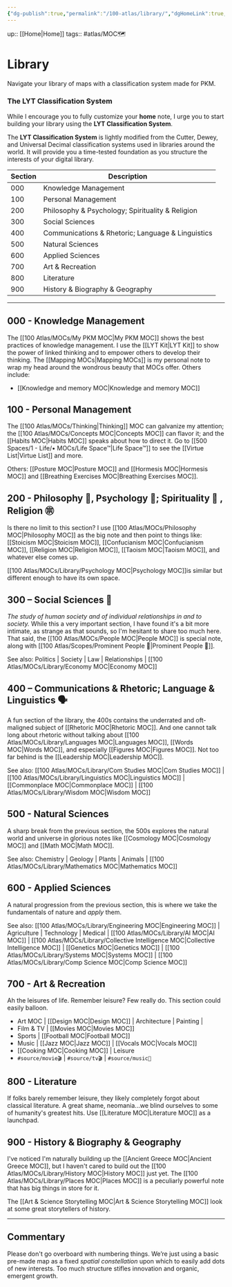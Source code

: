 ```yaml
---
{"dg-publish":true,"permalink":"/100-atlas/library/","dgHomeLink":true,"dgPassFrontmatter":false}
---
```



up:: [[Home|Home]]
tags:: #atlas/MOC🗺

# Library
Navigate your library of maps with a classification system made for PKM. 

### The LYT Classification System
While I encourage you to fully customize your **home** note, I urge you to start building your library using the **LYT Classification System**. 

The **LYT Classification System** is lightly modified from the Cutter, Dewey, and Universal Decimal classification systems used in libraries around the world. It will provide you a time-tested foundation as you structure the interests of your digital library.

| Section | Description                                       |
| ------- | ------------------------------------------------- |
| 000     | Knowledge Management                              | 
| 100     | Personal Management                               |
| 200     | Philosophy & Psychology; Spirituality & Religion  |
| 300     | Social Sciences                                   |
| 400     | Communications & Rhetoric; Language & Linguistics |
| 500     | Natural Sciences                                  |
| 600     | Applied Sciences                                  |
| 700     | Art & Recreation                                  |
| 800     | Literature                                        |
| 900     | History & Biography & Geography                   |

---

## 000 - Knowledge Management
The [[100 Atlas/MOCs/My PKM MOC|My PKM MOC]] shows the best practices of knowledge management. I use the [[LYT Kit|LYT Kit]] to show the power of linked thinking and to empower others to develop their thinking. The [[Mapping MOCs|Mapping MOCs]] is my personal note to wrap my head around the wondrous beauty that MOCs offer. Others include:

- [[Knowledge and memory MOC|Knowledge and memory MOC]]

## 100 - Personal Management
The [[100 Atlas/MOCs/Thinking|Thinking]] MOC can galvanize my attention; the [[100 Atlas/MOCs/Concepts MOC|Concepts MOC]] can flavor it; and the [[Habits MOC|Habits MOC]] speaks about how to direct it. Go to [[500 Spaces/1 - Life/• MOCs/Life Space™|Life Space™]] to see the [[Virtue List|Virtue List]] and more.

Others: [[Posture MOC|Posture MOC]] and [[Hormesis MOC|Hormesis MOC]] and [[Breathing Exercises MOC|Breathing Exercises MOC]].

## 200 - Philosophy 🤔, Psychology 🧠; Spirituality 🙏 , Religion ㊪
Is there no limit to this section? I use [[100 Atlas/MOCs/Philosophy MOC|Philosophy MOC]] as the big note and then point to things like: [[Stoicism MOC|Stoicism MOC]], [[Confucianism MOC|Confucianism MOC]], [[Religion MOC|Religion MOC]], [[Taoism MOC|Taoism MOC]], and whatever else comes up.

[[100 Atlas/MOCs/Library/Psychology MOC|Psychology MOC]]is similar but different enough to have its own space.

## 300 – Social Sciences 👥
*The study of human society and of individual relationships in and to society.*
While this a very important section, I have found it's a bit more intimate, as strange as that sounds, so I'm hesitant to share too much here. That said, the [[100 Atlas/MOCs/People MOC|People MOC]] is special note, along with [[100 Atlas/Scopes/Prominent People 🌋|Prominent People 🌋]].



See also: Politics | Society | Law | Relationships | [[100 Atlas/MOCs/Library/Economy MOC|Economy MOC]]

## 400 – Communications & Rhetoric; Language & Linguistics 🗣
A fun section of the library, the 400s contains the underrated and oft-maligned subject of [[Rhetoric MOC|Rhetoric MOC]]. And one cannot talk long about rhetoric without talking about [[100 Atlas/MOCs/Library/Languages MOC|Languages MOC]], [[Words MOC|Words MOC]], and especially [[Figures MOC|Figures MOC]]. Not too far behind is the [[Leadership MOC|Leadership MOC]].

See also: [[100 Atlas/MOCs/Library/Com Studies MOC|Com Studies MOC]] | [[100 Atlas/MOCs/Library/Linguistics MOC|Linguistics MOC]] | [[Commonplace MOC|Commonplace MOC]] | [[100 Atlas/MOCs/Library/Wisdom MOC|Wisdom MOC]]

## 500 - Natural Sciences
A sharp break from the previous section, the 500s explores the natural world and universe in glorious notes like [[Cosmology MOC|Cosmology MOC]] and [[Math MOC|Math MOC]]. 

See also: Chemistry | Geology | Plants | Animals | [[100 Atlas/MOCs/Library/Mathematics MOC|Mathematics MOC]]

## 600 - Applied Sciences
A natural progression from the previous section, this is where we take the fundamentals of nature and *apply* them.

See also: [[100 Atlas/MOCs/Library/Engineering MOC|Engineering MOC]] | Agriculture | Technology | Medical | [[100 Atlas/MOCs/Library/AI MOC|AI MOC]] | [[100 Atlas/MOCs/Library/Collective Intelligence MOC|Collective Intelligence MOC]] | [[Genetics MOC|Genetics MOC]] | [[100 Atlas/MOCs/Library/Systems MOC|Systems MOC]] | [[100 Atlas/MOCs/Library/Comp Science MOC|Comp Science MOC]]

## 700 - Art & Recreation
Ah the leisures of life. Remember leisure? Few really do. This section could easily balloon. 
- Art MOC | [[Design MOC|Design MOC]] | Architecture | Painting | 
- Film & TV | [[Movies MOC|Movies MOC]] 
- Sports | [[Football MOC|Football MOC]] 
- Music | [[Jazz MOC|Jazz MOC]] | [[Vocals MOC|Vocals MOC]] 
- [[Cooking MOC|Cooking MOC]] | Leisure 
- `#source/movie🎬` | `#source/tv🎬` | `#source/music🎵` 

## 800 - Literature
If folks barely remember leisure, they likely completely forgot about classical literature. A great shame, neomania...we blind ourselves to some of humanity's greatest hits. Use [[Literature MOC|Literature MOC]] as a launchpad.

## 900 - History & Biography & Geography
I've noticed I'm naturally building up the [[Ancient Greece MOC|Ancient Greece MOC]], but I haven't cared to build out the [[100 Atlas/MOCs/Library/History MOC|History MOC]] just yet. The [[100 Atlas/MOCs/Library/Places MOC|Places MOC]] is a peculiarly powerful note that has big things in store for it.

The [[Art & Science Storytelling MOC|Art & Science Storytelling MOC]] look at some great storytellers of history. 

---

## Commentary
Please don't go overboard with numbering things. We’re just using a basic pre-made map as a fixed *spatial constellation* upon which to easily add dots of new interests. Too much structure stifles innovation and organic, emergent growth.